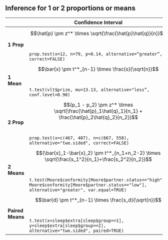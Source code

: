 



## Inference for 1 or 2 proportions or means

|                 |Confidence Interval                                         |Test statistic and Hypotheses                                |
| ----------------|------------------------------------------------------------|------------------------------------------------------------ |
|**1 Prop**|$$\hat{p} \pm z^* \times \sqrt{\frac{\hat{p}\hat{q}}{n}}$$<br><br>`prop.test(x=12, n=79, p=0.14, alternative=“greater”, correct=FALSE)`|$$z = \frac{\hat{p}-p_0}{\sqrt{\frac{p_0q_0}{n}}}\\\\H_0: p = p_0\\H_a: p \ne p_0\ or\ p > p_0\ or\ p < p_0$$|
|**1 Mean**|$$\bar{x} \pm t^*_{n-1} \times \frac{s}{\sqrt{n}}$$<br><br>`t.test(vlt$prize, mu=13.13, alternative="less”, conf.level=0.90)`|$$t = \frac{\bar{x}-\mu_0}{\frac{s}{\sqrt{n}}}\\\\H_0: \mu=\mu_0\\H_a: \mu \ne \mu_0\ or\ \mu > \mu_0\ or\ \mu < \mu_0$$|
|**2 Prop**|$$(p_1 - p_2) \pm z^* \times \sqrt{\frac{\hat{p}_1\hat{q}_1}{n_1} + \frac{\hat{p}_2\hat{q}_2}{n_2}}$$<br><br>`prop.test(x=c(467, 407), n=c(667, 558), alternative="two.sided", correct=FALSE)`|$$z = \frac{p_1 - p_2}{\sqrt{\frac{\hat{p}_{pooled}\hat{q}_{pooled}}{n_1}}+\frac{\hat{p}_{pooled}\hat{q}_{pooled}}{n_2}}\\\\H_0: p_1 =p_2\ or\ p_1 - p_2=0\\H_a: p_1\ne p_2\ or\ p_1>p_2\ or\ p_1<p_2$$|
|**2 Means**|$$(\bar{x}_1-\bar{x}_2) \pm t^*_{n_1+n_2-2} \times \sqrt{\frac{s_1^2}{n_1}+\frac{s_2^2}{n_2}}$$<br><br>`t.test(Moore$conformity[Moore$partner.status=="high"], Moore$conformity[Moore$partner.status=="low"], alternative="greater", var.equal=TRUE)`|$$t = \frac{\bar{x}_1-\bar{x}_2}{\sqrt{\frac{s_1^2}{n_1}+\frac{s_2^2}{n_2}}}\\\\H_0: \mu_1 = \mu_2\ or\ \mu_1 - \mu_2 =0\\H_a: \mu_1 \ne \mu_2\ or\ \mu_1>\mu_2\ or\ \mu_1 < \mu_2$$|
|**Paired Means**|$$\bar{d} \pm t^*_{n-1} \times \frac{s_d}{\sqrt{n}}$$<br><br>`t.test(x=sleep$extra[sleep$group==1], y=sleep$extra[sleep$group==2], alternative="two.sided", paired=TRUE)`|$$t = \frac{\bar{d}}{\frac{s_d}{\sqrt{n}}}\\\\H_0: \mu_d=0\\H_a:\mu_d \ne0\ or\ \mu_d >0\ or\ \mu_d <0$$|